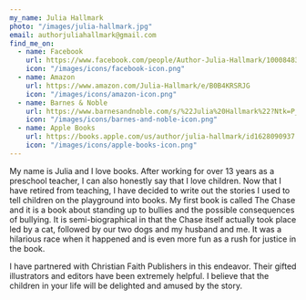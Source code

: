 ```yaml
---
my_name: Julia Hallmark
photo: "/images/julia-hallmark.jpg"
email: authorjuliahallmark@gmail.com
find_me_on:
  - name: Facebook
    url: https://www.facebook.com/people/Author-Julia-Hallmark/100084833791168/
    icon: "/images/icons/facebook-icon.png"
  - name: Amazon
    url: https://www.amazon.com/Julia-Hallmark/e/B0B4KRSRJG
    icon: "/images/icons/amazon-icon.png"
  - name: Barnes & Noble
    url: https://www.barnesandnoble.com/s/%22Julia%20Hallmark%22?Ntk=P_key_Contributor_List&Ns=P_Sales_Rank&Ntx=mode+matchall
    icon: "/images/icons/barnes-and-noble-icon.png"
  - name: Apple Books
    url: https://books.apple.com/us/author/julia-hallmark/id1628090937
    icon: "/images/icons/apple-books-icon.png"
---
```

My name is Julia and I love books. After working for over 13 years as a preschool teacher, I can also honestly say that I love children. Now that I have retired from teaching, I have decided to write out the stories I used to tell children on the playground into books. My first book is called The Chase and it is a book about standing up to bullies and the possible consequences of bullying. It is semi-biographical in that the Chase itself actually took place led by a cat, followed by our two dogs and my husband and me. It was a hilarious race when it happened and is even more fun as a rush for justice in the book.

I have partnered with Christian Faith Publishers in this endeavor. Their gifted illustrators and editors have been extremely helpful. I believe that the children in your life will be delighted and amused by the story.